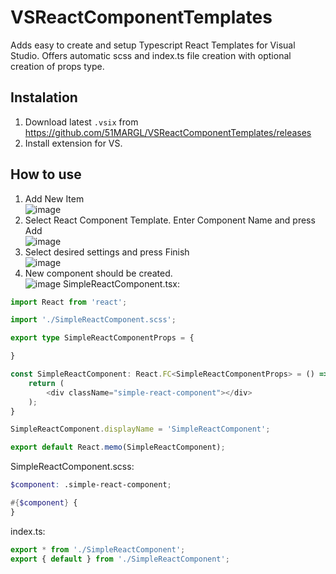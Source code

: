 # VSReactComponentTemplates
Adds easy to create and setup Typescript React Templates for Visual Studio. 
Offers automatic scss and index.ts file creation with optional creation of props type.

## Instalation
1) Download latest ```.vsix``` from https://github.com/51MARGL/VSReactComponentTemplates/releases
2) Install extension for VS.

## How to use
 1) Add New Item  
 ![image](https://user-images.githubusercontent.com/28912735/184450255-45b6f0eb-face-4231-af5d-64050190d0dd.png)
 2) Select React Component Template. Enter Component Name and press Add  
 ![image](https://user-images.githubusercontent.com/28912735/184450521-2ad9f9e4-78b0-42af-a5cf-dd35e722816b.png)
 3) Select desired settings and press Finish  
 ![image](https://user-images.githubusercontent.com/28912735/184450602-d6e3de66-fb2b-48a3-a7c3-7fb3a0b2a7b4.png)
 4) New component should be created.  
 ![image](https://user-images.githubusercontent.com/28912735/184450759-5ae9f460-31b2-44d4-acca-b4c8ec781405.png)
SimpleReactComponent.tsx:
```typescript
import React from 'react';

import './SimpleReactComponent.scss';

export type SimpleReactComponentProps = {

}

const SimpleReactComponent: React.FC<SimpleReactComponentProps> = () => {
    return (
        <div className="simple-react-component"></div>
    );
}

SimpleReactComponent.displayName = 'SimpleReactComponent';

export default React.memo(SimpleReactComponent);
```
SimpleReactComponent.scss:
```scss
$component: .simple-react-component;

#{$component} {
}
```
index.ts:
```typescript
export * from './SimpleReactComponent';
export { default } from './SimpleReactComponent';
```